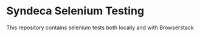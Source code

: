 Syndeca Selenium Testing
========================

This repository contains selenium tests both locally and with Browserstack
